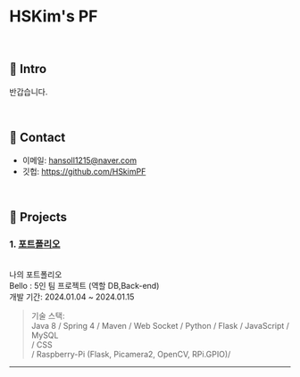 # HSKim's PF
>

</br>

## :pushpin: Intro
반갑습니다.

</br>

## :pushpin: Contact
- 이메일: hansoll1215@naver.com
- 깃헙: https://github.com/HSkimPF

</br>

## :pushpin: Projects
### 1. [포트폴리오](https://github.com/2023-SMHRD-KDT-IOT-4/Bello/tree/new_socket_version)
<br>
나의 포트폴리오 <br>
Bello : 5인 팀 프로젝트 (역할 DB,Back-end)<br>
개발 기간: 2024.01.04 ~ 2024.01.15<br>
 
>기술 스택:  
>Java 8 / Spring 4 / Maven / Web Socket / Python / Flask / JavaScript / MySQL <br>
>/ CSS  <br>
>/ Raspberry-Pi (Flask, Picamera2, OpenCV, RPi.GPIO)/
><br>

---

